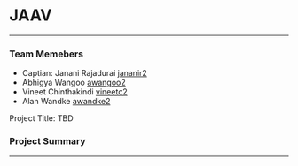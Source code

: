 # JAAV
*** 
### Team Memebers 
- Captian: Janani Rajadurai [jananir2](jananir2@illinois.edu)
- Abhigya Wangoo [awangoo2](awangoo2@illinois.edu)
- Vineet Chinthakindi [vineetc2](vineetc2@illinois.edu)
- Alan Wandke [awandke2](awandke2@illinois.edu)

Project Title: TBD

### Project Summary
***

